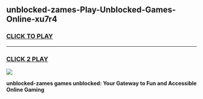 
## unblocked-zames-Play-Unblocked-Games-Online-xu7r4
<h3>
<a href="https://premium76.site?title=unblocked-zames&ref=25A">CLICK TO PLAY</a></h3>
<hr>

<h3>
<a href="https://premium76.site?title=unblocked-zames&ref=25A">CLICK 2 PLAY</a>
  
</h3>

<a href="https://premium76.site?title=unblocked-zames&ref=25A"><img src="https://clearcache.store/games.png"></a>


**unblocked-zames games unblocked: Your Gateway to Fun and Accessible Online Gaming**
